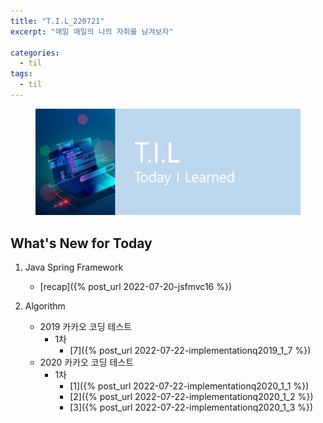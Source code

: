 ```yaml
---
title: "T.I.L_220721"
excerpt: "매일 매일의 나의 자취를 남겨보자"

categories:
  - til
tags:
  - til
---
```

<figure>
    <img src="/assets/images/til_image.png">
</figure>

## What's New for Today   
1. Java Spring Framework
    - [recap]({% post_url 2022-07-20-jsfmvc16 %})

2. Algorithm
    - 2019 카카오 코딩 테스트
        - 1차
            - [7]({% post_url 2022-07-22-implementationq2019_1_7 %})
    - 2020 카카오 코딩 테스트
        - 1차
            - [1]({% post_url 2022-07-22-implementationq2020_1_1 %})
            - [2]({% post_url 2022-07-22-implementationq2020_1_2 %})
            - [3]({% post_url 2022-07-22-implementationq2020_1_3 %})


  





